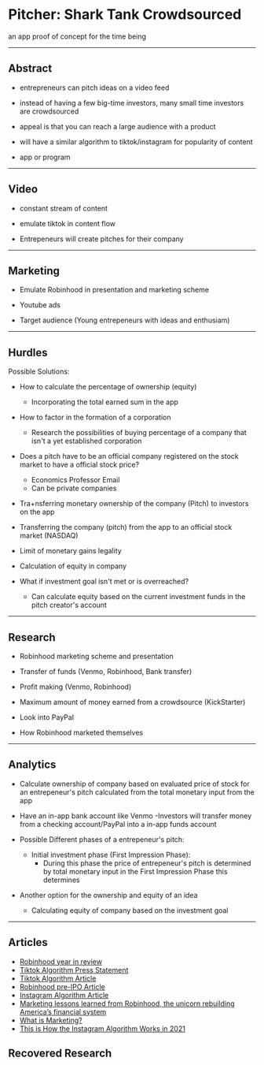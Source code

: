 # Pitcher: Shark Tank Crowdsourced

an app proof of concept for the time being

--- 

## Abstract

- entrepreneurs can pitch ideas on a video feed

- instead of having a few big-time investors, many small time investors are crowdsourced

- appeal is that you can reach a large audience with a product

- will have a similar algorithm to tiktok/instagram for popularity of content

- app or program

---

## Video

- constant stream of content

- emulate tiktok in content flow 

- Entrepeneurs will create pitches for their company

---

## Marketing

- Emulate Robinhood in presentation and marketing scheme

- Youtube ads

- Target audience (Young entrepeneurs with ideas and enthusiam)

---

## Hurdles

Possible Solutions:

- How to calculate the percentage of ownership (equity)
    - Incorporating the total earned sum in the app 
    
- How to factor in the formation of a corporation
    - Research the possibilities of buying percentage of a company that isn't a yet established corporation
    
- Does a pitch have to be an official company registered on the stock market to have a official stock price?
    - Economics Professor Email
    - Can be private companies
    
- Tra+nsferring monetary ownership of the company (Pitch) to investors on the app

- Transferring the company (pitch) from the app to an official stock market (NASDAQ)

- Limit of monetary gains legality

- Calculation of equity in company 

- What if investment goal isn't met or is overreached?
    - Can calculate equity based on the current investment funds in the pitch creator's account

---

## Research

- Robinhood marketing scheme and presentation

- Transfer of funds (Venmo, Robinhood, Bank transfer)

- Profit making (Venmo, Robinhood)

- Maximum amount of money earned from a crowdsource (KickStarter)

- Look into PayPal

- How Robinhood marketed themselves

---

## Analytics

- Calculate ownership of company based on evaluated price of stock for an entrepeneur's pitch calculated from the total monetary input from the app

- Have an in-app bank account like Venmo
    -Investors will transfer money from a checking account/PayPal into a in-app funds account

- Possible Different phases of a entrepeneur's pitch:
    - Initial investment phase (First Impression Phase): 
        - During this phase the price of entrepeneur's pitch is determined by total monetary input in the First Impression Phase this determines

- Another option for the ownership and equity of an idea
    - Calculating equity of company based on the investment goal

--- 

## Articles

- [Robinhood year in review](https://blog.robinhood.com/news/2020/12/21/a-year-in-review)
- [Tiktok Algorithm Press Statement](https://newsroom.tiktok.com/en-us/how-tiktok-recommends-videos-for-you/)
- [Tiktok Algorithm Article](https://later.com/blog/tiktok-algorithm/) 
- [Robinhood pre-IPO Article](https://learn.robinhood.com/articles/6UsdUrlnUvxiDpDT4D2bup/what-is-an-initial-public-offering-ipo/)
- [Instagram Algorithm Article](https://later.com/blog/how-instagram-algorithm-works/)
- [Marketing lessons learned from Robinhood, the unicorn rebuilding America’s financial system](https://rkmac.medium.com/marketing-lessons-learned-from-robinhood-the-unicorn-rebuilding-americas-financial-system-b097f0df561)
- [What is Marketing?](https://learn.robinhood.com/articles/74IOxhnIOm754n4ML7bGY8/what-is-marketing/)
- [This is How the Instagram Algorithm Works in 2021](https://later.com/blog/how-instagram-algorithm-works/)

## Recovered Research 

